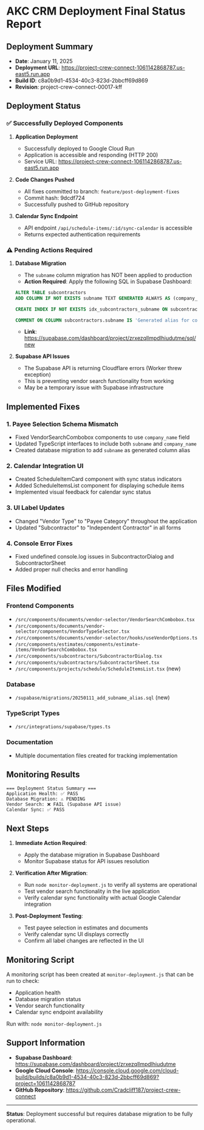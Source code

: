 # AKC CRM Deployment Final Status Report

## Deployment Summary

- **Date**: January 11, 2025
- **Deployment URL**: https://project-crew-connect-1061142868787.us-east5.run.app
- **Build ID**: c8a0b9d1-4534-40c3-823d-2bbcff69d869
- **Revision**: project-crew-connect-00017-kff

## Deployment Status

### ✅ Successfully Deployed Components

1. **Application Deployment**

   - Successfully deployed to Google Cloud Run
   - Application is accessible and responding (HTTP 200)
   - Service URL: https://project-crew-connect-1061142868787.us-east5.run.app

2. **Code Changes Pushed**

   - All fixes committed to branch: `feature/post-deployment-fixes`
   - Commit hash: 9dcdf724
   - Successfully pushed to GitHub repository

3. **Calendar Sync Endpoint**
   - API endpoint `/api/schedule-items/:id/sync-calendar` is accessible
   - Returns expected authentication requirements

### ⚠️ Pending Actions Required

1. **Database Migration**

   - The `subname` column migration has NOT been applied to production
   - **Action Required**: Apply the following SQL in Supabase Dashboard:

   ```sql
   ALTER TABLE subcontractors
   ADD COLUMN IF NOT EXISTS subname TEXT GENERATED ALWAYS AS (company_name) STORED;

   CREATE INDEX IF NOT EXISTS idx_subcontractors_subname ON subcontractors (subname);

   COMMENT ON COLUMN subcontractors.subname IS 'Generated alias for company_name to maintain backward compatibility with frontend code';
   ```

   - **Link**: https://supabase.com/dashboard/project/zrxezqllmpdlhiudutme/sql/new

2. **Supabase API Issues**
   - The Supabase API is returning Cloudflare errors (Worker threw exception)
   - This is preventing vendor search functionality from working
   - May be a temporary issue with Supabase infrastructure

## Implemented Fixes

### 1. Payee Selection Schema Mismatch

- Fixed VendorSearchCombobox components to use `company_name` field
- Updated TypeScript interfaces to include both `subname` and `company_name`
- Created database migration to add `subname` as generated column alias

### 2. Calendar Integration UI

- Created ScheduleItemCard component with sync status indicators
- Added ScheduleItemsList component for displaying schedule items
- Implemented visual feedback for calendar sync status

### 3. UI Label Updates

- Changed "Vendor Type" to "Payee Category" throughout the application
- Updated "Subcontractor" to "Independent Contractor" in all forms

### 4. Console Error Fixes

- Fixed undefined console.log issues in SubcontractorDialog and SubcontractorSheet
- Added proper null checks and error handling

## Files Modified

### Frontend Components

- `/src/components/documents/vendor-selector/VendorSearchCombobox.tsx`
- `/src/components/documents/vendor-selector/components/VendorTypeSelector.tsx`
- `/src/components/documents/vendor-selector/hooks/useVendorOptions.ts`
- `/src/components/estimates/components/estimate-items/VendorSearchCombobox.tsx`
- `/src/components/subcontractors/SubcontractorDialog.tsx`
- `/src/components/subcontractors/SubcontractorSheet.tsx`
- `/src/components/projects/schedule/ScheduleItemsList.tsx` (new)

### Database

- `/supabase/migrations/20250111_add_subname_alias.sql` (new)

### TypeScript Types

- `/src/integrations/supabase/types.ts`

### Documentation

- Multiple documentation files created for tracking implementation

## Monitoring Results

```
=== Deployment Status Summary ===
Application Health: ✅ PASS
Database Migration: ⚠️ PENDING
Vendor Search: ❌ FAIL (Supabase API issue)
Calendar Sync: ✅ PASS
```

## Next Steps

1. **Immediate Action Required**:

   - Apply the database migration in Supabase Dashboard
   - Monitor Supabase status for API issues resolution

2. **Verification After Migration**:

   - Run `node monitor-deployment.js` to verify all systems are operational
   - Test vendor search functionality in the live application
   - Verify calendar sync functionality with actual Google Calendar integration

3. **Post-Deployment Testing**:
   - Test payee selection in estimates and documents
   - Verify calendar sync UI displays correctly
   - Confirm all label changes are reflected in the UI

## Monitoring Script

A monitoring script has been created at `monitor-deployment.js` that can be run to check:

- Application health
- Database migration status
- Vendor search functionality
- Calendar sync endpoint availability

Run with: `node monitor-deployment.js`

## Support Information

- **Supabase Dashboard**: https://supabase.com/dashboard/project/zrxezqllmpdlhiudutme
- **Google Cloud Console**: https://console.cloud.google.com/cloud-build/builds/c8a0b9d1-4534-40c3-823d-2bbcff69d869?project=1061142868787
- **GitHub Repository**: https://github.com/Cradcliff187/project-crew-connect

---

**Status**: Deployment successful but requires database migration to be fully operational.

